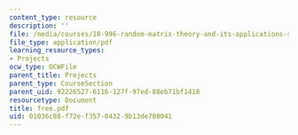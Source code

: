 ```yaml
---
content_type: resource
description: ''
file: /media/courses/18-996-random-matrix-theory-and-its-applications-spring-2004/01036c88f72ef35784329b13de788041_free.pdf
file_type: application/pdf
learning_resource_types:
- Projects
ocw_type: OCWFile
parent_title: Projects
parent_type: CourseSection
parent_uid: 92226527-6116-127f-97ed-88eb71bf1418
resourcetype: Document
title: free.pdf
uid: 01036c88-f72e-f357-8432-9b13de788041
---
```

